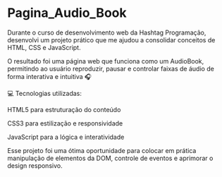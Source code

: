 # Pagina_Audio_Book
Durante o curso de desenvolvimento web da Hashtag Programação, desenvolvi um projeto prático que me ajudou a consolidar conceitos de HTML, CSS e JavaScript.

O resultado foi uma página web que funciona como um AudioBook, permitindo ao usuário reproduzir, pausar e controlar faixas de áudio de forma interativa e intuitiva 🎧

💻 Tecnologias utilizadas:

HTML5 para estruturação do conteúdo

CSS3 para estilização e responsividade

JavaScript para a lógica e interatividade

Esse projeto foi uma ótima oportunidade para colocar em prática manipulação de elementos da DOM, controle de eventos e aprimorar o design responsivo.
